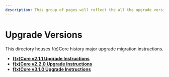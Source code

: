 ```yaml
---
description: This group of pages will reflect the all the upgrade versions, past and future
---
```


# Upgrade Versions

This directory houses f(x)Core history major upgrade migration instructions.

* [**f(x)Core v2.1.1 Upgrade Instructions**](v2.1.0/)
* [**f(x)Core v2.2.0 Upgrade Instructions**](v2.2.0/upgrade-instructions.md)
* [**f(x)Core v3.1.0 Upgrade Instructions**](v3.1.0/cosmovisor.md)
